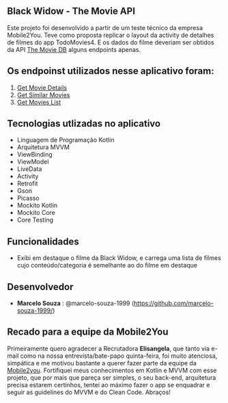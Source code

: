 ## Black Widow - The Movie API

Este projeto foi desenvolvido a partir de um teste técnico da empresa Mobile2You. 
Teve como proposta replicar o layout da activity de detalhes de filmes do app TodoMovies4. 
E os dados do filme deveriam ser obtidos da API [The Movie DB](https://api.themoviedo.org/3) alguns endpoints apenas.

## Os endpoinst utilizados nesse aplicativo foram:

1. [Get Movie Details](https://developers.themoviedb.org/3/movies/get-movie-details)
2. [Get Similar Movies](https://developers.themoviedb.org/3/movies/get-similar-movies)
3. [Get Movies List](https://developers.themoviedb.org/3/genres/get-movie-list)

## Tecnologias utlizadas no aplicativo

* Linguagem de Programação Kotlin
* Arquitetura MVVM
* ViewBinding
* ViewModel
* LiveData
* Activity
* Retrofit
* Gson
* Picasso
* Mockito Kotlin
* Mockito Core
* Core Testing

## Funcionalidades

- Exibi em destaque o filme da Black Widow, e carrega uma lista de filmes cujo conteúdo/categoria é semelhante ao do filme em destaque

## Desenvolvedor

* **Marcelo Souza** : @marcelo-souza-1999 (https://github.com/marcelo-souza-1999/)

## Recado para a equipe da Mobile2You

Primeiramente quero agradecer a Recrutadora **Elisangela**, que tanto via e-mail como na nossa entrevista/bate-papo quinta-feira, foi muito atenciosa, simpática
e me motivou bastante a querer fazer parte da equipe da [Mobile2you](https://www.mobile2you.com.br/pt/).
Fortifiquei meus conhecimentos em Kotlin e MVVM com esse projeto, que por mais que pareça ser simples, o seu back-end, arquitetura precisa estarem certinhos,
tentei ao máximo fazer o app se enquadrar e seguir as guidelines do MVVM e do Clean Code.
Abraços!

